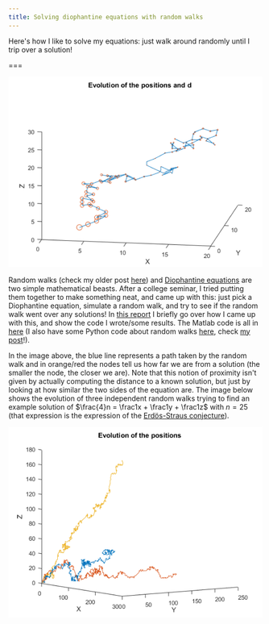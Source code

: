 ```yaml
---
title: Solving diophantine equations with random walks
---
```


Here's how I like to solve my equations: just walk around randomly until I trip over a solution!

===

![A 3D graph showing the random walk evolution](erdos1All.webp)

Random walks (check my older post [here](../random-walk-simulations)) and [Diophantine equations](https://en.wikipedia.org/wiki/Diophantine_equation) are two simple mathematical beasts. After a college seminar, I tried putting them together to make something neat, and came up with this: just pick a Diophantine equation, simulate a random walk, and try to see if the random walk went over any solutions! In [this report](https://drive.google.com/open?id=0ByBeLS6ciLYVY2hTYU9TV2lUb1k) I briefly go over how I came up with this, and show the code I wrote/some results. The Matlab code is all in [here](https://github.com/RodrigoGiraoSerrao/projects/tree/master/randomWalks/diophantineEqs) (I also have some Python code about random walks [here](https://github.com/RodrigoGiraoSerrao/projects/tree/master/randomWalks), check [my post](https://mathspp.blogspot.pt/2017/10/random-walk-simulations.html)!).

In the image above, the blue line represents a path taken by the random walk and in orange/red the nodes tell us how far we are from a solution (the smaller the node, the closer we are). Note that this notion of proximity isn't given by actually computing the distance to a known solution, but just by looking at how similar the two sides of the equation are. The image below shows the evolution of three independent random walks trying to find an example solution of $\frac{4}n = \frac1x + \frac1y + \frac1z$ with $n = 25$ (that expression is the expression of the [Erdös-Straus conjecture](https://en.wikipedia.org/wiki/Erd%C5%91s%E2%80%93Straus_conjecture)).

![Three random walks in 3D](erdos25Pos.png)
